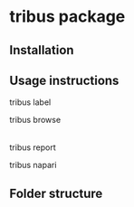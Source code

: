 # tribus package

## Installation

## Usage instructions

tribus label <options> <paths>

tribus browse <option> <paths>

tribus report <options> <paths>

tribus napari <options> <paths>

## Folder structure
